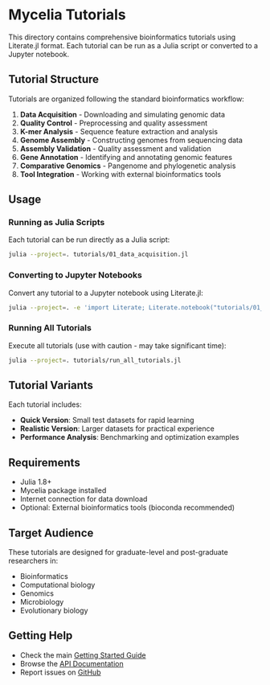# Mycelia Tutorials

This directory contains comprehensive bioinformatics tutorials using Literate.jl format. Each tutorial can be run as a Julia script or converted to a Jupyter notebook.

## Tutorial Structure

Tutorials are organized following the standard bioinformatics workflow:

1. **Data Acquisition** - Downloading and simulating genomic data
2. **Quality Control** - Preprocessing and quality assessment
3. **K-mer Analysis** - Sequence feature extraction and analysis
4. **Genome Assembly** - Constructing genomes from sequencing data
5. **Assembly Validation** - Quality assessment and validation
6. **Gene Annotation** - Identifying and annotating genomic features
7. **Comparative Genomics** - Pangenome and phylogenetic analysis
8. **Tool Integration** - Working with external bioinformatics tools

## Usage

### Running as Julia Scripts

Each tutorial can be run directly as a Julia script:

```bash
julia --project=. tutorials/01_data_acquisition.jl
```

### Converting to Jupyter Notebooks

Convert any tutorial to a Jupyter notebook using Literate.jl:

```bash
julia --project=. -e 'import Literate; Literate.notebook("tutorials/01_data_acquisition.jl", "tutorials/notebooks", execute=false)'
```

### Running All Tutorials

Execute all tutorials (use with caution - may take significant time):

```bash
julia --project=. tutorials/run_all_tutorials.jl
```

## Tutorial Variants

Each tutorial includes:
- **Quick Version**: Small test datasets for rapid learning
- **Realistic Version**: Larger datasets for practical experience
- **Performance Analysis**: Benchmarking and optimization examples

## Requirements

- Julia 1.8+
- Mycelia package installed
- Internet connection for data download
- Optional: External bioinformatics tools (bioconda recommended)

## Target Audience

These tutorials are designed for graduate-level and post-graduate researchers in:
- Bioinformatics
- Computational biology
- Genomics
- Microbiology
- Evolutionary biology

## Getting Help

- Check the main [Getting Started Guide](../docs/src/getting-started.md)
- Browse the [API Documentation](../docs/src/index.md)
- Report issues on [GitHub](https://github.com/cjprybol/Mycelia/issues)